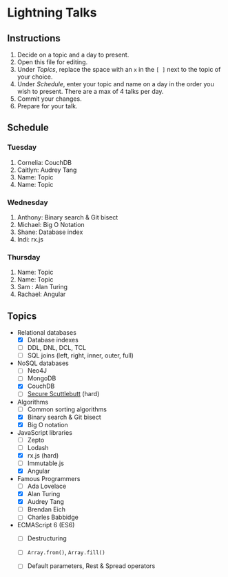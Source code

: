 # Lightning Talks

## Instructions

1. Decide on a topic and a day to present.
2. Open this file for editing.
3. Under _Topics_, replace the space with an `x` in the `[ ]` next to the topic of your choice.
4. Under _Schedule_, enter your topic and name on a day in the order you wish to present. There are a max of 4 talks per day.
5. Commit your changes.
6. Prepare for your talk.


## Schedule

### Tuesday

1. Cornelia: CouchDB
2. Caitlyn: Audrey Tang
3. Name: Topic
4. Name: Topic


### Wednesday

1. Anthony: Binary search & Git bisect
2. Michael: Big O Notation
3. Shane: Database index
4. Indi: rx.js


### Thursday

1. Name: Topic
2. Name: Topic
3. Sam : Alan Turing
4. Rachael: Angular


## Topics

* Relational databases
  - [X] Database indexes
  - [ ] DDL, DNL, DCL, TCL
  - [ ] SQL joins (left, right, inner, outer, full)

* NoSQL databases
  - [ ] Neo4J
  - [ ] MongoDB
  - [X] CouchDB
  - [ ] [Secure Scuttlebutt](https://ssbc.github.io/secure-scuttlebutt/) (hard)

* Algorithms
  - [ ] Common sorting algorithms
  - [X] Binary search & Git bisect
  - [X] Big O notation

* JavaScript libraries
  - [ ] Zepto
  - [ ] Lodash
  - [x] rx.js (hard)
  - [ ] Immutable.js
  - [x] Angular

* Famous Programmers
  - [ ] Ada Lovelace
  - [x] Alan Turing
  - [x] Audrey Tang
  - [ ] Brendan Eich
  - [ ] Charles Babbidge

* ECMAScript 6 (ES6)
  - [ ] Destructuring
  - [ ] `Array.from()`, `Array.fill()`
  - [ ] Default parameters, Rest & Spread operators

